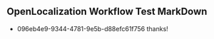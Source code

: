 ## OpenLocalization Workflow Test MarkDown
* 096eb4e9-9344-4781-9e5b-d88efc61f756 thanks!

<!--HONumber=Jul16_HO3-->


